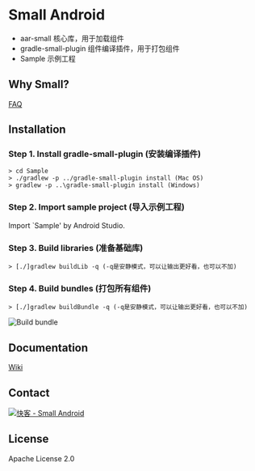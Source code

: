 # Small Android

* aar-small 核心库，用于加载组件
* gradle-small-plugin 组件编译插件，用于打包组件
* Sample 示例工程

## Why Small?

[FAQ](https://github.com/wequick/Small/wiki/Android-FAQ)

## Installation
### Step 1. Install gradle-small-plugin (安装编译插件)
    > cd Sample
    > ./gradlew -p ../gradle-small-plugin install (Mac OS)
    > gradlew -p ..\gradle-small-plugin install (Windows)
    
### Step 2. Import sample project (导入示例工程)
Import `Sample' by Android Studio.

### Step 3. Build libraries (准备基础库)
  	> [./]gradlew buildLib -q (-q是安静模式，可以让输出更好看，也可以不加)
  	
### Step 4. Build bundles (打包所有组件)
  	> [./]gradlew buildBundle -q (-q是安静模式，可以让输出更好看，也可以不加)
  	
  ![Build bundle][anim-bB]

## Documentation
[Wiki](https://github.com/wequick/small/wiki/Android)

## Contact

<a target="_blank" href="http://shang.qq.com/wpa/qunwpa?idkey=d9b57f150084ba4b30c73d0a2b480e30c99b8718bf16bb7739af740f7d1e21f3"><img border="0" src="http://pub.idqqimg.com/wpa/images/group.png" alt="快客 - Small Android" title="快客 - Small Android"></a>

## License
Apache License 2.0

[anim-bB]: http://code.wequick.net/anims/small-android-build-bundle.gif
